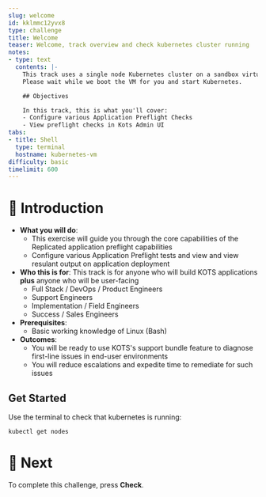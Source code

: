 ```yaml
---
slug: welcome
id: kklmmc12yvx8
type: challenge
title: Welcome
teaser: Welcome, track overview and check kubernetes cluster running
notes:
- type: text
  contents: |-
    This track uses a single node Kubernetes cluster on a sandbox virtual machine.
    Please wait while we boot the VM for you and start Kubernetes.

    ## Objectives

    In this track, this is what you'll cover:
    - Configure various Application Preflight Checks
    - View preflight checks in Kots Admin UI
tabs:
- title: Shell
  type: terminal
  hostname: kubernetes-vm
difficulty: basic
timelimit: 600
---
```


👋 Introduction
===============

* **What you will do**:
    * This exercise will guide you through the core capabilities of the Replicated application preflight capabilities
    * Configure various Application Preflight tests and view and view resulant output on application deployment
* **Who this is for**: This track is for anyone who will build KOTS applications **plus** anyone who will be user-facing
    * Full Stack / DevOps / Product Engineers
    * Support Engineers
    * Implementation / Field Engineers
    * Success / Sales Engineers
* **Prerequisites**:
    * Basic working knowledge of Linux (Bash)
* **Outcomes**:
    * You will be ready to use KOTS's support bundle feature to diagnose first-line issues in end-user environments
    * You will reduce escalations and expedite time to remediate for such issues


## Get Started

Use the terminal to check that kubernetes is running:

```
kubectl get nodes
```

🏁 Next
=======

To complete this challenge, press **Check**.
